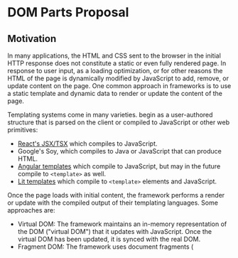# DOM Parts Proposal

## Motivation

In many applications, the HTML and CSS sent to the browser in the initial HTTP response does not constitute a static or even fully rendered page. In response to user input, as a loading optimization, or for other reasons the HTML of the page is dynamically modified by JavaScript to add, remove, or update content on the page. One common approach in frameworks is to use a static template and dynamic data to render or update the content of the page.

Templating systems come in many varieties. begin as a user-authored structure that is parsed on the client or compiled to JavaScript or other web primitives:
- [React's JSX/TSX](https://reactjs.org/docs/jsx-in-depth.html) which compiles to JavaScript.
- Google's Soy, which compiles to Java or JavaScript that can produce HTML.
- [Angular templates](https://angular.io/guide/template-overview) which compile to JavaScript, but may in the future compile to `<template>` as well.
- [Lit templates](https://lit.dev/docs/templates/overview/) which compile to `<template>` elements and JavaScript.

Once the page loads with initial content, the framework performs a render or update with the compiled output of their templating languages. Some approaches are:
- Virtual DOM: The framework maintains an in-memory representation of the DOM ("virtual DOM") that it updates with JavaScript. Once the virtual DOM has been updated, it is synced with the real DOM.
- Fragment DOM: The framework uses document fragments (<template> e.g.) as an intermediate representation of user-authored templates that it then clones and fills in with data. Updates will either generate a new fragment or update the live DOM. Lit and SolidJS use this approach, and Angular, Svelte, and Vue are interested in a similar approach.
- Incremental DOM: The framework uses live DOM as an initial write and/or update target, and caches templating information on the DOM nodes. Soy uses this approach. The difference between this and Fragment DOM is that Incremental DOM does not have intermediate representations of DOM, such as a template, and instead uses JavaScript to directly mutate the live DOM.

Many of these strategies require repeatedly visiting nodes that need to be mutated, or "nodes of interest." For example, immediately after cloning a `<template>` a fragment DOM approach requires walking that template replacing placeholders with additional content. For server-rendered HTML, the base HTML often needs to be enhanced with event listeners or mutated later on in the life cycle of the page.

The current methodology for finding "nodes of interest" is either a full DOM tree walk or DOM queries for classes or ids. These approaches are reasonably performant, but there's an opportunity for the browser to help frameworks locate their nodes of interest.

## Proposal

### Overview

Processing instructions will allow caching nodes of interest during parsing. An imperative API will allow maintaining a live tree of nodes of interest in the DOM. The imperative API is a modification/addition to the original [DOM Parts proposal](https://github.com/rniwa/webcomponents/blob/add-dom-parts-proposal/proposals/DOM-Parts.md).

### Processing Instructions

The improvement here requires there be some way to request that the parser preserve pointers to parts of the DOM, but that once these requests to the parser have been parsed, are not preserved in the DOM and have no influence over it.
Processing instructions are an existing well-known quantity in terms of the spec, so it is a convenient write target for this new feature.

This proposal introduces two new processing instructions. An example:

```html
<html>
  <section>
    <h1 id="name">
      <?child-node-part?><?/child-node-part?>
    </h1>
    Email: <?node-part metadata?><a id="link"></a>
  </section>
</html>
```

There are two ways to identify parts:
- `<?node-part?>` which creates a part attached to the next sibling node.
- `<?child-node-part?>` which begins a part `<?/child-node-part?>` which ends the part and can optionally wrap content.

### Imperative API

Once parsed, these parts are contained in `PartRoot` objects, which are accessible off of `Document` or `DocumentFragment` nodes.

```js
interface PartRoot {
  // In-order DOM array of parts.
  getParts(): Part[];
}

class DocumentPart implements PartRoot {
  constructor(document: Document|DocumentFragment) {}

  getParts(): Part[];

  clone(): DocumentPart;
}

declare global {
  interface Document {
    getDocumentPart(): DocumentPart;
  }

  interface DocumentFragment {
    getDocumentPart(): DocumentPart;
  }
}
```

The browser does fancy bookkeeping to ensure that `getParts()` is live, but it may defer some work to actual calls, as `getElementById()` does.

`DocumentPart` also has a clone method which also clones the parts.

The base interfaces for all parts is:

```ts
interface HTMLPart {
  readonly root?: PartRoot;
  readonly valid: boolean;
  readonly metadata: string[];

  disconnect(): void;
}


```

`root` is a pointer to the `PartRoot` this part is in. `valid` is whether or not the `Part` is valid, `metadata` is additional parsing metadata attached to the `Part`. `disconnect()` removes the Part from its root.

A `NodePart` is constructed for `<?node-part?>` instructions and can also be constructed imperatively.

```ts
class NodePart implements HTMLPart {
  readonly root?: PartRoot;
  readonly valid: boolean;
  readonly metadata: string[];

  readonly node: Node;

  constructor(node: Node, init: {metadata?: string[]} = {}) {}

  disconnect(): void;
}
```

A `ChildNodePart` is constructed for `<?child-node-part?>` instructions and can also be constructed imperatively.

```ts
class ChildNodePart implements HTMLPart, PartRoot {
  readonly root?: PartRoot;
  readonly valid: boolean;
  readonly metadata: string[];

  readonly previousSibling: Node;
  readonly nextSibling: Node;

  constructor(previousSibling: Node, nextSibling: Node, init: {metadata?: string[]} = {}) {}

  children(): Node[] {}

  // All parts in this subtree.
  getParts(): Part[] {}

  // Replaces the children and parts in this range.
  replaceChildren(...nodes: Array<Node|string>) {}

  disconnect(): void;
}
```

`ChildNodePart` is constructed with `previousSibling` and `nextSibling` nodes. The validity of the `ChiildNodePart` is determined from those nodes - they must be ordered, contiguous, and non-overlapping with any other `ChildNodePart` objects.

Invalid `ChildNodePart` objects are still accessible in with `getParts()`, but never have children. 

Unlike `NodePart`, `ChildNodePart` is also a `PartRoot` like a `Document` or `DocumentFragment`. This means that it can contain content and nodes, and can be a `PartRoot` for other parts.


